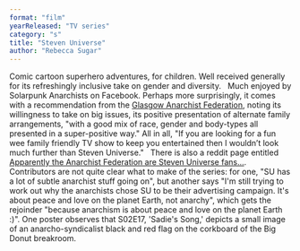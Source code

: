 ```yaml
---
format: "film"
yearReleased: "TV series"
category: "s"
title: "Steven Universe"
author: "Rebecca Sugar"
---
```

Comic cartoon superhero adventures, for children. Well  received generally for its refreshingly inclusive take on gender and diversity.
 
Much enjoyed by Solarpunk Anarchists on Facebook. Perhaps  more surprisingly, it comes with a recommendation from the <a href="https://glasgowanarchists.wordpress.com/tag/steven-universe/">Glasgow  Anarchist Federation</a>, noting its willingness to take on big issues, its  positive presentation of alternate family arrangements, "with a good mix of  race, gender and body-types all presented in a super-positive way." All in all,  "If you are looking for a fun wee family friendly TV show to keep you  entertained then I wouldn’t look much further than Steven Universe."
 
There is also a reddit page entitled <a class="title may-blank outbound" data-event-action="title" data-href-url="https://i.redd.it/o3wp4er1zamx.jpg" data-outbound-expiration="1503518323000" data-outbound-url="https://out.reddit.com/t3_53ck4j?url=https%3A%2F%2Fi.redd.it%2Fo3wp4er1zamx.jpg&amp;token=AQAAc96dWUhk0lt6q8BGZ6YTGZtJVEE-AqNVcBR011w6Evn0frFz&amp;app_name=reddit.com" href="https://www.reddit.com/r/stevenuniverse/comments/53ck4j/apparently_the_anarchist_federation_are_steven/" rel="" tabindex="1"> Apparently the Anarchist Federation are Steven Universe fans...</a>.  Contributors are not quite clear what to make of the series: for one, "SU has a  lot of subtle anarchist stuff going on", but another says "I'm still trying to  work out why the anarchists chose SU to be their advertising campaign. It's  about peace and love on the planet Earth, not anarchy", which gets the rejoinder  "because anarchism is about peace and love on the planet Earth :)". One poster  observes that S02E17, 'Sadie's Song,' depicts a small image of an  anarcho-syndicalist black and red flag on the corkboard of the Big Donut  breakroom.
 